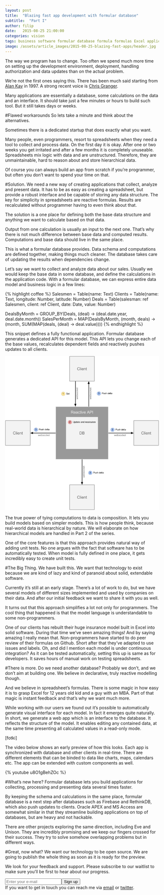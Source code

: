 ```yaml
---
layout: post
title:  "Blazing fast app development with formular database"
subtitle:  "Part I"
author: filip
date:   2015-08-25 21:00:00
categories: vision
tags: business software formular database formula formulas Excel applications Dataflows
image: /assets/article_images/2015-08-25-blazing-fast-apps/header.jpg
---
```

The way we program has to change. Too often we spend much more time on setting up the development environment, deployment, handling authorization and data updates than on the actual problem.

We’re not the first ones saying this. There has been much said starting from [Alan Kay](http://blog.moryton.net/2007/12/computer-revolution-hasnt-happened-yet.html) in 1997.  A strong recent voice is [Chris Granger](http://www.chris-granger.com/2014/03/27/toward-a-better-programming/).

Many applications are essentially a database, some calculations on the data and an interface. It should take just a few minutes or hours to build such tool. But it still takes days or weeks.

#Flawed workarounds
So lets take a minute and think about the alternatives.

Sometimes there is a dedicated startup that does exactly what you want.

Many people, even programmers, resort to spreadsheets when they need a tool to collect and process data. On the first day it is okay. After one or two weeks you get irritated and after a few months it is completely unuseable. Spreadsheets mix logic with data and are unstructured. Therefore, they are unmaintainable, hard to reason about and store hierarchical data.

Of course you can always build an app from scratch if you’re programmer, but often you don’t want to spend your time on that.

#Solution.
We need a new way of creating applications that collect, analyze and present data. It has to be as easy as creating a spreadsheet, but provide a robust interface and be capable of storing any data structure. The key for simplicity in spreadsheets are reactive formulas. Results are recalculated without programmer having to even think about that.

The solution is a one place for defining both the base data structure and anything we want to calculate based on that data.

Output from one calculation is usually an input to the next one. That’s why there is not much difference between base data and computed results. Computations and base data should live in the same place.

This is what a formular database provides. Data schema and computations are defined together, making things much cleaner. The database takes care of updating the results when dependencies change.

Let’s say we want to collect and analyze data about our sales. Usually we would keep the base data in some database, and define the calculations in the application code. With a formular database, we can express entire data model and business logic in a few lines:

{% highlight coffee %}
Salesmen = Table(name: Text)
Clients = Table(name: Text, longitude: Number, latitude: Number)
Deals = Table(salesman: ref Salesmen, client: ref Client, date: Date,
              value: Number)

DealsByMonth = GROUP_BY(Deals,
    (deal) -> (deal.date.year, deal.date.month))
SalesPerMonth = MAP(DealsByMonth,
    (month, deals) -> (month, SUM(MAP(deals, (deal) -> deal.value))))
{% endhighlight %}

This snippet defines a fully functional application. Formular database generates a dedicated API for this model. This API lets you change each of the base values, recalculates dependent fields and reactively pushes updates to all clients.

<center>
    <img src="/assets/article_images/2015-08-25-blazing-fast-apps/database.png" />
</center>

The true power of tying computations to data is composition. It lets you build models based on simpler models. This is how people think, because real-world data is hierarchical by nature. We will elaborate on how hierarchical models are handled in Part 2 of the series.

One of the core features is that this approach provides natural way of adding unit tests. No one argues with the fact that software has to be automatically tested. When model is fully defined in one place, it gets incredibly easy to create unit tests.

#The Big Thing.
We have built this. We want that technology to exist because we are kind of lazy and kind of paranoid about solid, extendable software.

Currently it’s still at an early stage. There’s a lot of work to do, but we have several models of different sizes implemented and used by companies on their data. And after our initial feedback we want to share it with you as well.

It turns out that this approach simplifies a lot not only for programmers. The cool thing that happened is that the model language is understandable to some non-programmers.

One of our clients has rebuilt their huge insurance model built in Excel into solid software. During that time we’ve seen amazing things! And by saying amazing I really mean that. Non-programmers have started to do peer review of their formulas on Github. Short after that they’ve adapted to use issues and labels. Oh, and did I mention each model is under continuous integration? As it can be tested automatically, setting this up is same as for developers. It saves hours of manual work on testing spreadsheets.

#There is more.
Do we need another database? Probably we don’t, and we don’t aim at building one. We believe in declarative, truly reactive modelling though.

And we believe in spreadsheet’s formulas. There is some magic in how easy it is to grasp Excel for 12 years old kid and a guy with an MBA. Part of that magic is instant feedback and that’s why we want much more.

While working with our users we found out it’s possible to automatically generate visual interface for each model. In fact it emerges quite naturally. In short, we generate a web app which is an interface to the database. It reflects the structure of the model. It enables editing any contained data, at the same time presenting all calculated values in a read-only mode.

[fotki]

The video below shows an early preview of how this looks. Each app is synchronized with database and other clients in real-time. There are different elements that can be binded to data like charts, maps, calendars etc. The app can be extended with custom components as well.

{% youtube u8O1gBehZOc %}

#What’s new here?
Formular database lets you build applications for collecting, processing and presenting data several times faster.

By keeping the schema and calculations in the same place, formular database is a next step after databases such as Firebase and RethinkDB, which also push updates to clients. Oracle APEX and MS Access are somewhat similar in that they streamline building applications on top of databases, but are heavy and not hackable.

There are other projects exploring the same direction, including Eve and Unison. They are incredibly promising and we keep our fingers crossed for their success. They try to solve somehow overlapping problems but in different ways.

#Great, now what?
We want our technology to be open source. We are going to publish the whole thing as soon as it is ready for the preview.

We look for your feedback and support. Please subscribe to our waitlist to make sure you’ll be first to hear about our progress.


<form class="ui form" action="http://excelpanel.us11.list-manage.com/subscribe/post?u=7931d786a3e0a59b9dffd9d10&amp;id=74dd56c069" method="post">
  <div style="position: absolute; left: -5000px;">
    <input type="text" name="b_7931d786a3e0a59b9dffd9d10_74dd56c069" tabindex="-1" value="">
  </div>
  <div>
      <div style="float:left;">
        <input type="email" name="EMAIL" required="" placeholder="Enter your e-mail" id="mce-EMAIL" class="required email emailinput">
      </div>
      <div style="float:left">
        <input type="submit" value="Sign up" class="submitbutton">
      </div>
  </div>
</form>
<div style="clear:both">

If you want to get in touch you can reach me via [email](mailto:filip@dataflows.io) or [twitter](https://twitter.com/filipstachura).
